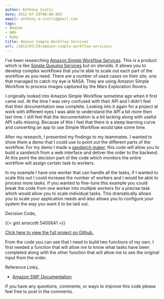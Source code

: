 ```yaml
---
author: Anthony Scotti
date: 2012-07-29T00:00:00Z
email: anthony.m.scotti@gmail.com
tags:
- Amazon
- AWS
- Ruby
title: Amazon Simple Workflow Services
url: /2012/07/29/amazon-simple-workflow-services/
---
```


I’ve been researching [Amazon Simple Workflow Services](http://aws.amazon.com/swf/). This is a product which is like [Simple Queuing Services](http://aws.amazon.com/sqs/) but on steroids. It allows you to develop complex workflows that you’re able to scale out each part of the workflow as you need. There are a number of used cases on their site, one that managed to catch my eye is NASA. They are using Amazon Simple Workflow to process images captured by the Mars Exploration Rovers.

I originally looked into Amazon Simple Workflow sometime ago when it first came out. At the time I was very confused with their API and I didn’t feel that their documentation was complete. Looking into it again for a project at work with different eyes I was able to understand the API a bit more then last time. I still feel that the documentation is a bit lacking along with useful API calls missing. Because of this I feel that there is a steep learning curve and converting an app to use Simple Workflow would take some time.

After my research, I presented my findings to my teammates. I wanted to show them a demo that I could use to point out the different parts of the workflow. For my demo I made a [sandwich maker](https://github.com/amscotti/Simple_workflow_sandwich_maker), this code will allow you to build a sandwich from a web interface and deliver the order to the backend. At this point the decision part of the code which monitors the entire workflow will assign certain task to workers.

In my example I have one worker that can handle all the tasks, if I wanted to scale this out I could increase the number of workers and I would be able to process more tasks. If you wanted to fine-tune this example you could break the code from one worker into multiple workers for a precise task which would allow you to scale individual tasks. This dramatically allows you to scale your application needs and also allows you to configure your system the way you want it to be laid out.

Decision Code,

{{< gist amscotti 5400641 >}}

[Click here to view the full project on Github.](https://github.com/amscotti/Simple_workflow_sandwich_maker)

From the code you can see that I need to build two functions of my own. I first needed a function that will allow me to know what tasks have been completed along with the other function that will allow me to see the original input from the order.

Reference Links,

* [Amazon SWF Documentation](http://aws.amazon.com/documentation/swf/)

If you have any questions, comments, or ways to improve this code please feel free to post in the comments.
